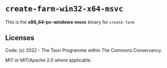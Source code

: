 # `create-farm-win32-x64-msvc`

This is the **x86_64-pc-windows-msvc** binary for `create-farm`

## Licenses
Code: (c) 2022 - The Tauri Programme within The Commons Conservancy.

MIT or MIT/Apache 2.0 where applicable.